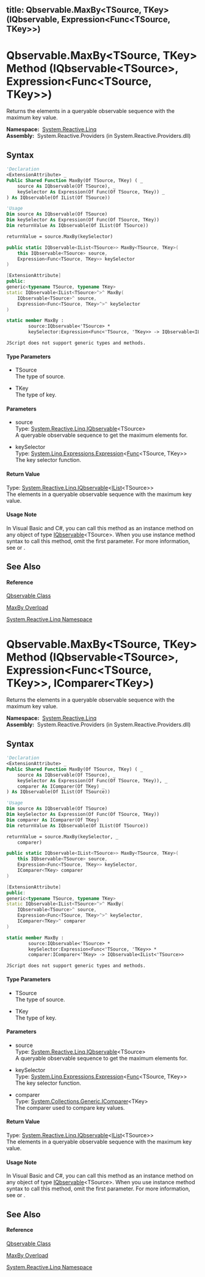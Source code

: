 title: Qbservable.MaxBy<TSource, TKey>(IQbservable<TSource>, Expression<Func<TSource, TKey>>)
---
# Qbservable.MaxBy\<TSource, TKey\> Method (IQbservable\<TSource\>, Expression\<Func\<TSource, TKey\>\>)

Returns the elements in a queryable observable sequence with the maximum key value.

**Namespace:**  [System.Reactive.Linq](System.Reactive.Linq/System.Reactive.Linq)  
**Assembly:**  System.Reactive.Providers (in System.Reactive.Providers.dll)

## Syntax

```vb
'Declaration
<ExtensionAttribute> _
Public Shared Function MaxBy(Of TSource, TKey) ( _
    source As IQbservable(Of TSource), _
    keySelector As Expression(Of Func(Of TSource, TKey)) _
) As IQbservable(Of IList(Of TSource))
```

```vb
'Usage
Dim source As IQbservable(Of TSource)
Dim keySelector As Expression(Of Func(Of TSource, TKey))
Dim returnValue As IQbservable(Of IList(Of TSource))

returnValue = source.MaxBy(keySelector)
```

```csharp
public static IQbservable<IList<TSource>> MaxBy<TSource, TKey>(
    this IQbservable<TSource> source,
    Expression<Func<TSource, TKey>> keySelector
)
```

```c++
[ExtensionAttribute]
public:
generic<typename TSource, typename TKey>
static IQbservable<IList<TSource>^>^ MaxBy(
    IQbservable<TSource>^ source, 
    Expression<Func<TSource, TKey>^>^ keySelector
)
```

```fsharp
static member MaxBy : 
        source:IQbservable<'TSource> * 
        keySelector:Expression<Func<'TSource, 'TKey>> -> IQbservable<IList<'TSource>> 
```

```jscript
JScript does not support generic types and methods.
```

#### Type Parameters

- TSource  
  The type of source.

- TKey  
  The type of key.

#### Parameters

- source  
  Type: [System.Reactive.Linq.IQbservable](IQbservable/IQbservable(TSource))\<TSource\>  
  A queryable observable sequence to get the maximum elements for.

- keySelector  
  Type: [System.Linq.Expressions.Expression](https://msdn.microsoft.com/en-us/library/Bb335710)\<[Func](https://msdn.microsoft.com/en-us/library/Bb549151)\<TSource, TKey\>\>  
  The key selector function.

#### Return Value

Type: [System.Reactive.Linq.IQbservable](IQbservable/IQbservable(TSource))\<[IList](https://msdn.microsoft.com/en-us/library/5y536ey6)\<TSource\>\>  
The elements in a queryable observable sequence with the maximum key value.

#### Usage Note

In Visual Basic and C\#, you can call this method as an instance method on any object of type [IQbservable](IQbservable/IQbservable(TSource))\<TSource\>. When you use instance method syntax to call this method, omit the first parameter. For more information, see [](https://msdn.microsoft.com/en-us/library/Bb384936) or [](https://msdn.microsoft.com/en-us/library/Bb383977).

## See Also

#### Reference

[Qbservable Class](Qbservable/Qbservable)

[MaxBy Overload](MaxBy/Qbservable.MaxBy)

[System.Reactive.Linq Namespace](System.Reactive.Linq/System.Reactive.Linq)









# Qbservable.MaxBy\<TSource, TKey\> Method (IQbservable\<TSource\>, Expression\<Func\<TSource, TKey\>\>, IComparer\<TKey\>)

Returns the elements in a queryable observable sequence with the maximum key value.

**Namespace:**  [System.Reactive.Linq](System.Reactive.Linq/System.Reactive.Linq)  
**Assembly:**  System.Reactive.Providers (in System.Reactive.Providers.dll)

## Syntax

```vb
'Declaration
<ExtensionAttribute> _
Public Shared Function MaxBy(Of TSource, TKey) ( _
    source As IQbservable(Of TSource), _
    keySelector As Expression(Of Func(Of TSource, TKey)), _
    comparer As IComparer(Of TKey) _
) As IQbservable(Of IList(Of TSource))
```

```vb
'Usage
Dim source As IQbservable(Of TSource)
Dim keySelector As Expression(Of Func(Of TSource, TKey))
Dim comparer As IComparer(Of TKey)
Dim returnValue As IQbservable(Of IList(Of TSource))

returnValue = source.MaxBy(keySelector, _
    comparer)
```

```csharp
public static IQbservable<IList<TSource>> MaxBy<TSource, TKey>(
    this IQbservable<TSource> source,
    Expression<Func<TSource, TKey>> keySelector,
    IComparer<TKey> comparer
)
```

```c++
[ExtensionAttribute]
public:
generic<typename TSource, typename TKey>
static IQbservable<IList<TSource>^>^ MaxBy(
    IQbservable<TSource>^ source, 
    Expression<Func<TSource, TKey>^>^ keySelector, 
    IComparer<TKey>^ comparer
)
```

```fsharp
static member MaxBy : 
        source:IQbservable<'TSource> * 
        keySelector:Expression<Func<'TSource, 'TKey>> * 
        comparer:IComparer<'TKey> -> IQbservable<IList<'TSource>> 
```

```jscript
JScript does not support generic types and methods.
```

#### Type Parameters

- TSource  
  The type of source.

- TKey  
  The type of key.

#### Parameters

- source  
  Type: [System.Reactive.Linq.IQbservable](IQbservable/IQbservable(TSource))\<TSource\>  
  A queryable observable sequence to get the maximum elements for.

- keySelector  
  Type: [System.Linq.Expressions.Expression](https://msdn.microsoft.com/en-us/library/Bb335710)\<[Func](https://msdn.microsoft.com/en-us/library/Bb549151)\<TSource, TKey\>\>  
  The key selector function.

- comparer  
  Type: [System.Collections.Generic.IComparer](https://msdn.microsoft.com/en-us/library/8ehhxeaf)\<TKey\>  
  The comparer used to compare key values.

#### Return Value

Type: [System.Reactive.Linq.IQbservable](IQbservable/IQbservable(TSource))\<[IList](https://msdn.microsoft.com/en-us/library/5y536ey6)\<TSource\>\>  
The elements in a queryable observable sequence with the maximum key value.

#### Usage Note

In Visual Basic and C\#, you can call this method as an instance method on any object of type [IQbservable](IQbservable/IQbservable(TSource))\<TSource\>. When you use instance method syntax to call this method, omit the first parameter. For more information, see [](https://msdn.microsoft.com/en-us/library/Bb384936) or [](https://msdn.microsoft.com/en-us/library/Bb383977).

## See Also

#### Reference

[Qbservable Class](Qbservable/Qbservable)

[MaxBy Overload](MaxBy/Qbservable.MaxBy)

[System.Reactive.Linq Namespace](System.Reactive.Linq/System.Reactive.Linq)









